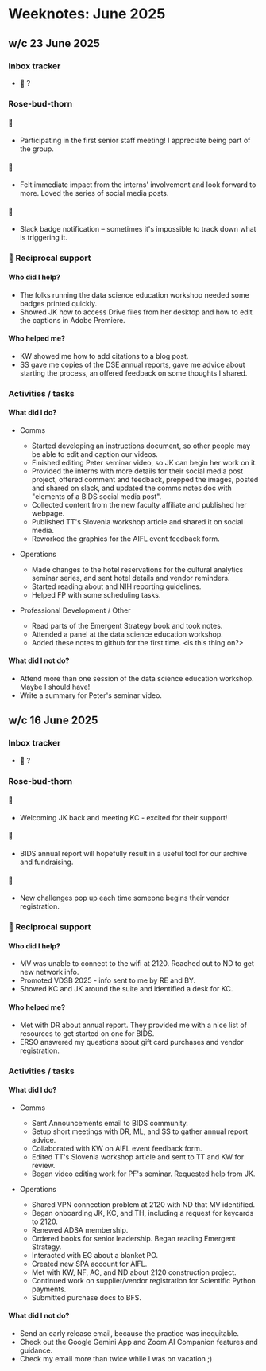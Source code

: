 # Weeknotes: June 2025

## w/c 23 June 2025

### Inbox tracker

* 💌 ?

### Rose-bud-thorn

#### 🌹

* Participating in the first senior staff meeting! I appreciate being part of the group.

#### 🌱

* Felt immediate impact from the interns' involvement and look forward to more. Loved the series of social media posts.

#### 🌵

* Slack badge notification – sometimes it's impossible to track down what is triggering it.

### 🤝 Reciprocal support

#### Who did I help?

* The folks running the data science education workshop needed some badges printed quickly. 
* Showed JK how to access Drive files from her desktop and how to edit the captions in Adobe Premiere.

#### Who helped me?

* KW showed me how to add citations to a blog post.
* SS gave me copies of the DSE annual reports, gave me advice about starting the process, an offered feedback on some thoughts I shared. 

### Activities / tasks

#### What did I do?

* Comms
  * Started developing an instructions document, so other people may be able to edit and caption our videos.
  * Finished editing Peter seminar video, so JK can begin her work on it.
  * Provided the interns with more details for their social media post project, offered comment and feedback, prepped the images, posted and shared on slack, and updated the comms notes doc with "elements of a BIDS social media post".
  * Collected content from the new faculty affiliate and published her webpage.
  * Published TT's Slovenia workshop article and shared it on social media.
  * Reworked the graphics for the AIFL event feedback form.

* Operations
  * Made changes to the hotel reservations for the cultural analytics seminar series, and sent hotel details and vendor reminders.
  * Started reading about and NIH reporting guidelines.
  * Helped FP with some scheduling tasks.
 
* Professional Development / Other
  * Read parts of the Emergent Strategy book and took notes.
  * Attended a panel at the data science education workshop.
  * Added these notes to github for the first time. <is this thing on?>

#### What did I not do?

* Attend more than one session of the data science education workshop. Maybe I should have!
* Write a summary for Peter's seminar video.

## w/c 16 June 2025

### Inbox tracker

* 💌 ?

### Rose-bud-thorn

#### 🌹

* Welcoming JK back and meeting KC - excited for their support!

#### 🌱

* BIDS annual report will hopefully result in a useful tool for our archive and fundraising.

#### 🌵

* New challenges pop up each time someone begins their vendor registration.

### 🤝 Reciprocal support

#### Who did I help?

* MV was unable to connect to the wifi at 2120. Reached out to ND to get new network info. 
* Promoted VDSB 2025 - info sent to me by RE and BY.
* Showed KC and JK around the suite and identified a desk for KC.

#### Who helped me?

* Met with DR about annual report. They provided me with a nice list of resources to get started on one for BIDS.
* ERSO answered my questions about gift card purchases and vendor registration.

### Activities / tasks

#### What did I do?

* Comms
  * Sent Announcements email to BIDS community.
  * Setup short meetings with DR, ML, and SS to gather annual report advice.
  * Collaborated with KW on AIFL event feedback form.
  * Edited TT's Slovenia workshop article and sent to TT and KW for review.
  * Began video editing work for PF's seminar. Requested help from JK.

* Operations
  * Shared VPN connection problem at 2120 with ND that MV identified.
  * Began onboarding JK, KC, and TH, including a request for keycards to 2120.
  * Renewed ADSA membership.
  * Ordered books for senior leadership. Began reading Emergent Strategy.
  * Interacted with EG about a blanket PO.
  * Created new SPA account for AIFL.
  * Met with KW, NF, AC, and ND about 2120 construction project.
  * Continued work on supplier/vendor registration for Scientific Python payments.
  * Submitted purchase docs to BFS.

#### What did I not do?

* Send an early release email, because the practice was inequitable.
* Check out the Google Gemini App and Zoom AI Companion features and guidance.
* Check my email more than twice while I was on vacation ;)
